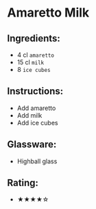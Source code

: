 # Amaretto Milk

## Ingredients:
- 4 cl `amaretto`
- 15 cl `milk`
- 8 `ice cubes`

## Instructions:
- Add amaretto
- Add milk
- Add ice cubes

## Glassware:
- Highball glass

## Rating:
- ★★★★☆